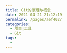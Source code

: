 ```yaml
---
title: Git的原理与概念
date: 2021-04-21 21:12:19
permalink: /pages/aef402/
categories:
  - 项目|工具
  - Git
tags:
  - 
---
```

<!--
 * @Author: 风铃
 * @Date: 2021-04-21 21:12:19
 * @Description:
-->
